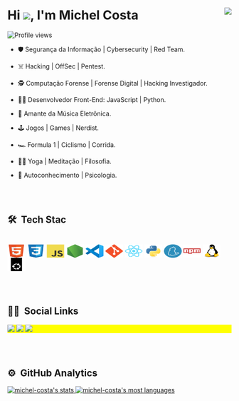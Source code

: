 <div>
    <img align="right" height="590em"
      src="https://raw.githubusercontent.com/gist/michel-costa/65d97cf8115c38ffbe7edc66970ec116/raw/4d3cfb86187fb7aa2a918f27c91fce9af898db16/githubcard.svg" />
    <h1 align="left">Hi <img src="https://raw.githubusercontent.com/kaueMarques/kaueMarques/master/hi.gif"
        width="30px">, I'm Michel Costa</h1>
    <p align="left"> <img src="https://komarev.com/ghpvc/?username=michel-costa&color=yellow" alt="Profile views" />
    </p>
  </div>


- 🛡️ Segurança da Informação | Cybersecurity | Red Team.

- ☠️ Hacking | OffSec | Pentest.

- 🕵 Computação Forense | Forense Digital | Hacking Investigador.

- 👨‍💻 Desenvolvedor Front-End: JavaScript | Python.

- 🎵  Amante da Música Eletrônica.

- 🕹  Jogos | Games | Nerdist.

- 🏎️  Formula 1 | Ciclismo | Corrida.

- 🧘🏻 Yoga | Meditação | Filosofia.

- 🧠 Autoconhecimento | Psicologia.

<br><br>


## 🛠 &nbsp;Tech Stac

<div style="display: inline_block"><br>
    <img align="center" alt="Michel-HTML" height="30" width="40"
      src="https://raw.githubusercontent.com/devicons/devicon/master/icons/html5/html5-original.svg">
    <img align="center" alt="Michel-CSS" height="30" width="40"
      src="https://raw.githubusercontent.com/devicons/devicon/master/icons/css3/css3-original.svg">
    <img align="center" alt="Michel-Js" height="30" width="40"
      src="https://raw.githubusercontent.com/devicons/devicon/master/icons/javascript/javascript-original.svg">
    <img align="center" alt="Michel-Node" height="30" width="40"
      src="https://raw.githubusercontent.com/devicons/devicon/master/icons/nodejs/nodejs-original.svg">
    <img align="center" alt="Michel-vscode" height="30" width="40"
      src="https://raw.githubusercontent.com/devicons/devicon/master/icons/vscode/vscode-original.svg">
    <img align="center" alt="Michel-git" height="30" width="40"
      src="https://raw.githubusercontent.com/devicons/devicon/master/icons/git/git-original.svg">
    <img align="center" alt="Michel-React" height="30" width="40"
      src="https://raw.githubusercontent.com/devicons/devicon/master/icons/react/react-original.svg">
    <img align="center" alt="Michel-Python" height="30" width="40"
      src="https://raw.githubusercontent.com/devicons/devicon/master/icons/python/python-original.svg">
    <img align="center" alt="Michel-yarn" height="30" width="40"
      src="https://raw.githubusercontent.com/devicons/devicon/master/icons/yarn/yarn-original.svg">
    <img align="center" alt="Michel-npm" height="30" width="40"
      src="https://raw.githubusercontent.com/devicons/devicon/master/icons/npm/npm-original-wordmark.svg">
    <img align="center" alt="Michel-linux" height="30" width="40"
      src="https://raw.githubusercontent.com/devicons/devicon/master/icons/linux/linux-original.svg">
    <img align="center" alt="Michel-ubuntu" height="30" width="40"
      src="https://raw.githubusercontent.com/devicons/devicon/master/icons/ubuntu/ubuntu-plain.svg">
  </div>

<br><br>


## 👦🏻 &nbsp;Social Links

<div>
    <p align="left" style="background:yellow">
      <a href="https://www.linkedin.com/in/michelc13/" target="_blank"><img
          src="https://img.shields.io/badge/-LinkedIn-%230077B5?style=for-the-badge&logo=linkedin&logoColor=white"
          target="_blank"></a>
      <a href="https://codepen.io/michelk13" target="_blank"><img
          src="https://img.shields.io/badge/-codepen.io-%23333?style=for-the-badge&logo=codepen.io&logoColor=white"
          target="_blank"></a>
      <a href="mailto:michel.mcs.admpf@gmail.com" target="_blank"><img
          src="https://img.shields.io/badge/Gmail-D14836?style=for-the-badge&logo=gmail&logoColor=white"></a>
      </p>
  </div>
   
  
<br><br>


## ⚙️ &nbsp;GitHub Analytics

<div>
<p align="left">
    <a href="https://github.com/michel-costa">
      <img width="530em"
        src="https://github-readme-stats.vercel.app/api?username=michel-costa&show_icons=true&theme=outrun"
        alt="michel-costa's stats" />
      <img width="530em"
        src="https://github-readme-stats.vercel.app/api/top-langs/?username=michel-costa&layout=compact&theme=outrun"
        alt="michel-costa's most languages" />
  </p>
 
  
  </div>
